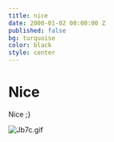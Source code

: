 ```yaml
---
title: nice
date: 2000-01-02 00:00:00 Z
published: false
bg: turquoise
color: black
style: center
---
```


# Nice

Nice ;}

![Jb7c.gif](/uploads/Jb7c.gif)